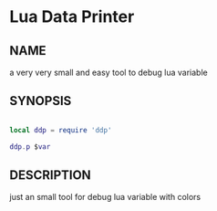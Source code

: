 # Lua Data Printer

## NAME

a very very small and easy tool to debug lua variable

## SYNOPSIS

``` lua

local ddp = require 'ddp'

ddp.p $var

```

## DESCRIPTION

just an small tool for debug lua variable with colors
